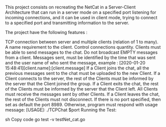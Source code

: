 This project consists on recreating the NetCat in a Server-Client Architecture that can run in a server mode on a specified port listening for incoming connections, and it can be used in client mode, trying to connect to a specified port and transmitting information to the server.

The project have the following features :

TCP connection between server and multiple clients (relation of 1 to many).
A name requirement to the client.
Control connections quantity.
Clients must be able to send messages to the chat.
Do not broadcast EMPTY messages from a client.
Messages sent, must be identified by the time that was sent and the user name of who sent the message, example : [2020-01-20 15:48:41][client.name]:[client.message]
If a Client joins the chat, all the previous messages sent to the chat must be uploaded to the new Client.
If a Client connects to the server, the rest of the Clients must be informed by the server that the Client joined the group.
If a Client exits the chat, the rest of the Clients must be informed by the server that the Client left.
All Clients must receive the messages sent by other Clients.
If a Client leaves the chat, the rest of the Clients must not disconnect.
If there is no port specified, then set as default the port 8989. Otherwise, program must respond with usage message: [USAGE]: ./TCPChat $port
Running the Test:

sh
Copy code
go test -v testNet_cat.go